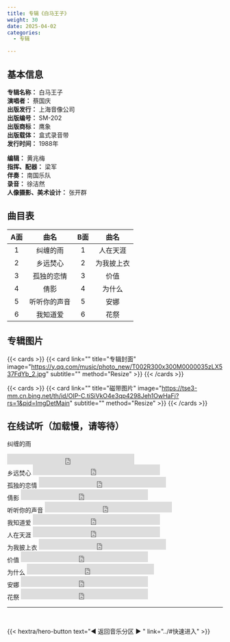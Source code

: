 ```yaml
---
title: 专辑《白马王子》
weight: 30
date: 2025-04-02
categories:
  - 专辑

---
```



## 基本信息

**专辑名称：** 白马王子<br>
**演唱者：** 蔡国庆<br>
**出版发行：** 上海音像公司<br>
**出版编号：** SM-202<br>
**出版商标：** 鹰象<br>
**出版载体：** 盒式录音带<br>
**发行时间：** 1988年

**编辑：** 黄兆梅<br>
**指挥、配器：** 梁军<br>
**伴奏：** 南国乐队<br>
**录音：** 徐洁然<br>
**人像摄影、美术设计：** 张开群

## 曲目表

|A面|曲名|B面|曲名|
|:-----:|:-----:|:-----:|:-----:|
|1|纠缠的雨|1|人在天涯|
|2|乡远焚心|2|为我披上衣|
|3|孤独的恋情|3|价值|
|4|倩影|4|为什么|
|5|听听你的声音|5|安娜|
|6|我知道爱|6|花祭|

## 专辑图片

{{< cards >}}
  {{< card link="" title="专辑封面" image="https://y.qq.com/music/photo_new/T002R300x300M0000035zLX537FdYb_2.jpg" subtitle="" method="Resize" >}}
{{< /cards >}}

{{< cards >}}
  {{< card link="" title="磁带图片" image="https://tse3-mm.cn.bing.net/th/id/OIP-C.tiSiVkO4e3qp4298Jeh1OwHaFj?rs=1&pid=ImgDetMain" subtitle="" method="Resize" >}}
{{< /cards >}}


## 在线试听（加载慢，请等待）

纠缠的雨
<iframe src="https://www.opendrive.com/player/NzNfODk5OTg2OThfbklQbFM" height="25" width="297" style="border:0" scrolling="no" frameborder="0" allowtransparency="true"></iframe>

<br>
乡远焚心
<iframe src="https://www.opendrive.com/player/NzNfODk5OTg3NDRfenpMNE8" height="25" width="297" style="border:0" scrolling="no" frameborder="0" allowtransparency="true"></iframe>

<br>
孤独的恋情
<iframe src="https://www.opendrive.com/player/NzNfODk5OTg3NTFfbzJhVTY" height="25" width="297" style="border:0" scrolling="no" frameborder="0" allowtransparency="true"></iframe>

<br>
倩影
<iframe src="https://www.opendrive.com/player/NzNfODk5OTg3MDVfdWozRWM" height="25" width="297" style="border:0" scrolling="no" frameborder="0" allowtransparency="true"></iframe>

<br>
听听你的声音
<iframe src="https://www.opendrive.com/player/NzNfODk5OTg3MTdfU2M3SnM" height="25" width="297" style="border:0" scrolling="no" frameborder="0" allowtransparency="true"></iframe>

<br>
我知道爱
<iframe src="https://www.opendrive.com/player/NzNfODk5OTg3MzZfb2sxcEY" height="25" width="297" style="border:0" scrolling="no" frameborder="0" allowtransparency="true"></iframe>

<br>
人在天涯
<iframe src="https://www.opendrive.com/player/NzNfODk5OTg3MTJfMlU0U0k" height="25" width="297" style="border:0" scrolling="no" frameborder="0" allowtransparency="true"></iframe>

<br>
为我披上衣
<iframe src="https://www.opendrive.com/player/NzNfODk5OTg3MzJfekExNXM" height="25" width="297" style="border:0" scrolling="no" frameborder="0" allowtransparency="true"></iframe>

<br>
价值
<iframe src="https://www.opendrive.com/player/NzNfODk5OTg2OTNfNnQyYnY" height="25" width="297" style="border:0" scrolling="no" frameborder="0" allowtransparency="true"></iframe>

<br>
为什么
<iframe src="https://www.opendrive.com/player/NzNfODk5OTg3MjVfNTNlZVo" height="25" width="297" style="border:0" scrolling="no" frameborder="0" allowtransparency="true"></iframe>

<br>
安娜
<iframe src="https://www.opendrive.com/player/NzNfODk5OTk3MTJfQk9MalU" height="25" width="297" style="border:0" scrolling="no" frameborder="0" allowtransparency="true"></iframe>

<br>
花祭
<iframe src="https://www.opendrive.com/player/NzNfODk5OTg3NjBfNEpTZGU" height="25" width="297" style="border:0" scrolling="no" frameborder="0" allowtransparency="true"></iframe>

<br>
<hr>
<br>

{{< hextra/hero-button text="◀ 返回音乐分区 ▶ " link="../#快速进入" >}}